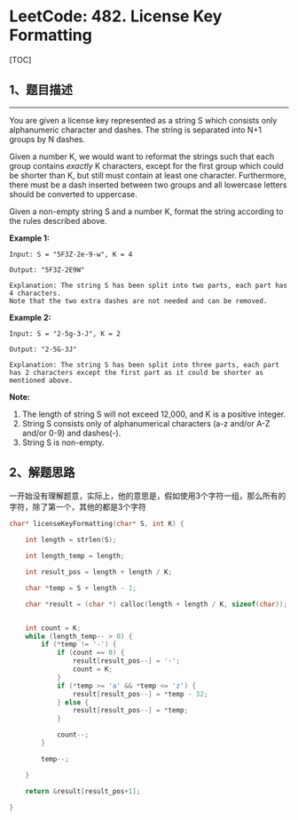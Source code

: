 # LeetCode: 482. License Key Formatting

[TOC]



## 1、题目描述



------

You are given a license key represented as a string S which consists only alphanumeric character and dashes. The string is separated into N+1 groups by N dashes.

Given a number K, we would want to reformat the strings such that each group contains *exactly* K characters, except for the first group which could be shorter than K, but still must contain at least one character. Furthermore, there must be a dash inserted between two groups and all lowercase letters should be converted to uppercase.

Given a non-empty string S and a number K, format the string according to the rules described above.

**Example 1:**

```
Input: S = "5F3Z-2e-9-w", K = 4

Output: "5F3Z-2E9W"

Explanation: The string S has been split into two parts, each part has 4 characters.
Note that the two extra dashes are not needed and can be removed.
```

**Example 2:**

```
Input: S = "2-5g-3-J", K = 2

Output: "2-5G-3J"

Explanation: The string S has been split into three parts, each part has 2 characters except the first part as it could be shorter as mentioned above.
```

**Note:**

1. The length of string S will not exceed 12,000, and K is a positive integer.
2. String S consists only of alphanumerical characters (a-z and/or A-Z and/or 0-9) and dashes(-).
3. String S is non-empty.



## 2、解题思路

​	一开始没有理解题意，实际上，他的意思是，假如使用3个字符一组，那么所有的字符，除了第一个，其他的都是3个字符

```c
char* licenseKeyFormatting(char* S, int K) {
    
    int length = strlen(S);

    int length_temp = length;

    int result_pos = length + length / K;

    char *temp = S + length - 1;

    char *result = (char *) calloc(length + length / K, sizeof(char));


    int count = K;
    while (length_temp-- > 0) {
        if (*temp != '-') {
            if (count == 0) {
                result[result_pos--] = '-';
                count = K;
            }
            if (*temp >= 'a' && *temp <= 'z') {
                result[result_pos--] = *temp - 32;
            } else {
                result[result_pos--] = *temp;
            }

            count--;
        }

        temp--;

    }

    return &result[result_pos+1];
    
}
```

